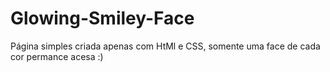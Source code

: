 # Glowing-Smiley-Face
Página simples criada apenas com HtMl e CSS, somente uma face de cada cor permance acesa :) 
